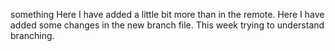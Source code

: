 something
Here I have added a little bit more than in the remote.
Here I have added some changes in the new branch file.
This week trying to understand branching.

